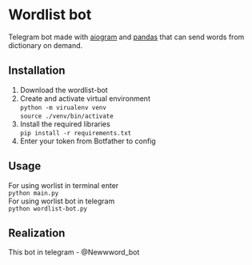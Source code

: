 # Wordlist bot
Telegram bot made with [aiogram](https://docs.aiogram.dev/en/latest/) and [pandas](https://pandas.pydata.org/docs/) that can send words from dictionary on demand.

## Installation
1. Download the wordlist-bot
2. Create and activate virtual environment  
   ```python -m virualenv venv```  
   ```source ./venv/bin/activate```
3. Install the required libraries  
  ```pip install -r requirements.txt```
5. Enter your token from Botfather to config 

## Usage 
For using worlist in terminal enter  
```python main.py```  
For using worlist bot in telegram  
```python wordlist-bot.py```

## Realization
This bot in telegram - @Newwword_bot
